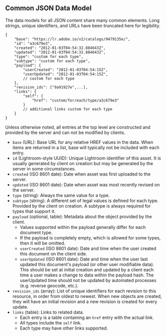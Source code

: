 ## Common JSON Data Model

The data models for all JSON content share many common elements. Long strings, unique identifiers, and URLs have been truncated here for legibility.

```
{
    "base": "https://lr.adobe.io/v2/catalogs/9479135e/",
    "id": "a3c679e3",
    "created": "2012-01-03T04:54:32.884643Z",
    "updated": "2012-01-03T04:54:32.884643Z",
    "type": "custom for each type",
    "subtype": "custom for each type",
    "payload": {
        "userCreated": "2012-01-03T04:54:15Z",
        "userUpdated": "2012-01-03T04:54:15Z",
        // custom for each type
    },
    "revision_ids": ["9a91927e",...],
    "links": {
        "self": {
            "href": "custom/for/each/type/a3c679e3"
        }
        // additional links custom for each type
    }
}
```

Unless otherwise noted, all entries at the top level are constructed and provided by the server and can not be modified by clients.

* `base` (URL): Base URL for any relative HREF values in the data. When items are returned in a list, base will typically not be included with each entry.
* `id` (Lightroom-style UUID): Unique Lightroom identifier of this asset. It is usually generated by client on creation but may be generated by the server in some circumstances.
* `created` (ISO 8601 date): Date when asset was first uploaded to the server.
* `updated` (ISO 8601 date): Date when asset was most recently revised on the server.
* `type` (string): Always the same value for a type.
* `subtype` (string): A different set of legal values is defined for each type. Provided by the client on creation. A subtype is always required for types that support it.
* `payload` (optional, table): Metadata about the object provided by the client.
    * Values supported within the payload generally differ for each document type.
    * If the payload is completely empty, which is allowed for some types, then it will be omitted.
    * `userCreated` (ISO 8601 date): Date and time when the user created this document on the client side.
    * `userUpdated` (ISO 8601 date): Date and time when the user last updated this document's payload (or other user modifiable data). This should be set at initial creation and updated by a client each time a user makes a change to data within the payload hash. The userUpdated time should not be updated by automated processes (e.g. reverse geocode, etc.).
* `revision_ids` (array): List of unique identifiers for each revision to this resource, in order from oldest to newest. When new objects are created, they will have an initial revision and a new revision is created for every update.
* `links` (table): Links to related data.
    * Each entry is a table containing an `href` entry with the actual link.
    * All types include the `self` link.
    * Each type may have other links supported.
